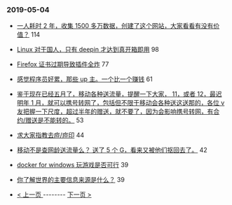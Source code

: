### 2019-05-04 
- [一人耗时 2 年，收集 1500 多万数据，创建了这个网站，大家看看有没有价值？](https://www.v2ex.com/t/560751) 114
- [Linux 对于国人，只有 deepin 才达到真开箱即用](https://www.v2ex.com/t/560787) 98
- [Firefox 证书过期导致插件全炸](https://www.v2ex.com/t/560803) 77
- [感觉程序员好累，那些 up 主。一个比一个赚钱](https://www.v2ex.com/t/560758) 61
- [鉴于现在已经五月了，移动各种送流量，提醒一下大家， 11，或者 12，最迟明年 1 月，就可以携号转网了，包括但不限于移动会各种送这送那的，各位 v 友把握一下尺度，超过半年的赠送，就不要了，因为会影响携号转网，有合约/赠送是不能转的。](https://www.v2ex.com/t/560824) 53
- [求大家指教去痘/痘印](https://www.v2ex.com/t/560808) 44
- [移动不是查网龄送流量么？ 送了 5 个 G，看来又被他们抠回去了。](https://www.v2ex.com/t/560796) 42
- [docker for windows 玩游戏是否可行](https://www.v2ex.com/t/560815) 39
- [你了解世界的主要信息来源是什么？](https://www.v2ex.com/t/560838) 39 

- [ < 上一页 ](https://github.com/able8/v2ex-hot-record/blob/master/2019-05-03.md) -------- [ 下一页 > ](https://github.com/able8/v2ex-hot-record/blob/master/2019-05-05.md)